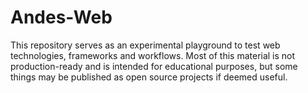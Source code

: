 # Andes-Web

This repository serves as an experimental playground to test web technologies, frameworks and workflows.
Most of this material is not production-ready and is intended for educational purposes, but some things may be published as open source projects if deemed useful.
